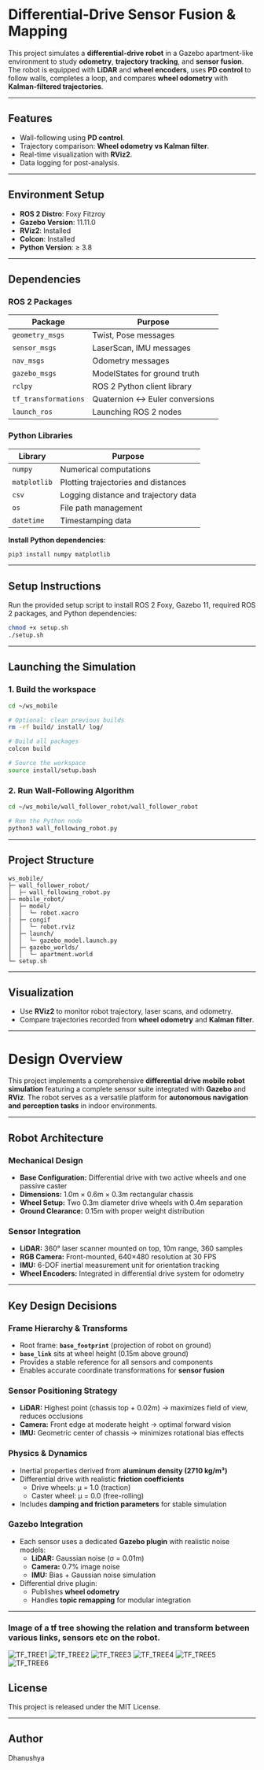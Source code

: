 # Differential-Drive Sensor Fusion & Mapping

This project simulates a **differential-drive robot** in a Gazebo apartment-like environment to study **odometry**, **trajectory tracking**, and **sensor fusion**. The robot is equipped with **LiDAR** and **wheel encoders**, uses **PD control** to follow walls, completes a loop, and compares **wheel odometry** with **Kalman-filtered trajectories**.

---

## Features

- Wall-following using **PD control**.
- Trajectory comparison: **Wheel odometry vs Kalman filter**.
- Real-time visualization with **RViz2**.
- Data logging for post-analysis.

---

## Environment Setup

- **ROS 2 Distro**: Foxy Fitzroy
- **Gazebo Version**: 11.11.0
- **RViz2**: Installed
- **Colcon**: Installed
- **Python Version**: ≥ 3.8

---

## Dependencies

### ROS 2 Packages

| Package              | Purpose                        |
| -------------------- | ------------------------------ |
| `geometry_msgs`      | Twist, Pose messages           |
| `sensor_msgs`        | LaserScan, IMU messages        |
| `nav_msgs`           | Odometry messages              |
| `gazebo_msgs`        | ModelStates for ground truth   |
| `rclpy`              | ROS 2 Python client library    |
| `tf_transformations` | Quaternion ↔ Euler conversions |
| `launch_ros`         | Launching ROS 2 nodes          |

### Python Libraries

| Library      | Purpose                              |
| ------------ | ------------------------------------ |
| `numpy`      | Numerical computations               |
| `matplotlib` | Plotting trajectories and distances  |
| `csv`        | Logging distance and trajectory data |
| `os`         | File path management                 |
| `datetime`   | Timestamping data                    |

**Install Python dependencies**:

```bash
pip3 install numpy matplotlib
```

---

## Setup Instructions

Run the provided setup script to install ROS 2 Foxy, Gazebo 11, required ROS 2 packages, and Python dependencies:

```bash
chmod +x setup.sh
./setup.sh
```

---

## Launching the Simulation

### 1. Build the workspace

```bash
cd ~/ws_mobile

# Optional: clean previous builds
rm -rf build/ install/ log/

# Build all packages
colcon build

# Source the workspace
source install/setup.bash
```

### 2. Run Wall-Following Algorithm

```bash
cd ~/ws_mobile/wall_follower_robot/wall_follower_robot

# Run the Python node
python3 wall_following_robot.py
```

---

## Project Structure

```
ws_mobile/
├─ wall_follower_robot/
│  ├─ wall_following_robot.py
├─ mobile_robot/
│  ├─ model/
│  │  └─ robot.xacro
|  ├─ congif
│  │  └─ robot.rviz
│  ├─ launch/
│  │  └─ gazebo_model.launch.py
│  ├─ gazebo_worlds/
│  │  └─ apartment.world
└─ setup.sh
```

---

## Visualization

- Use **RViz2** to monitor robot trajectory, laser scans, and odometry.
- Compare trajectories recorded from **wheel odometry** and **Kalman filter**.

---

# Design Overview

This project implements a comprehensive **differential drive mobile robot simulation** featuring a complete sensor suite integrated with **Gazebo** and **RViz**. The robot serves as a versatile platform for **autonomous navigation and perception tasks** in indoor environments.

---

## Robot Architecture

### Mechanical Design

- **Base Configuration:** Differential drive with two active wheels and one passive caster
- **Dimensions:** 1.0m × 0.6m × 0.3m rectangular chassis
- **Wheel Setup:** Two 0.3m diameter drive wheels with 0.4m separation
- **Ground Clearance:** 0.15m with proper weight distribution

### Sensor Integration

- **LiDAR:** 360° laser scanner mounted on top, 10m range, 360 samples
- **RGB Camera:** Front-mounted, 640×480 resolution at 30 FPS
- **IMU:** 6-DOF inertial measurement unit for orientation tracking
- **Wheel Encoders:** Integrated in differential drive system for odometry

---

## Key Design Decisions

### Frame Hierarchy & Transforms

- Root frame: **`base_footprint`** (projection of robot on ground)
- **`base_link`** sits at wheel height (0.15m above ground)
- Provides a stable reference for all sensors and components
- Enables accurate coordinate transformations for **sensor fusion**

### Sensor Positioning Strategy

- **LiDAR:** Highest point (chassis top + 0.02m) → maximizes field of view, reduces occlusions
- **Camera:** Front edge at moderate height → optimal forward vision
- **IMU:** Geometric center of chassis → minimizes rotational bias effects

### Physics & Dynamics

- Inertial properties derived from **aluminum density (2710 kg/m³)**
- Differential drive with realistic **friction coefficients**
  - Drive wheels: μ = 1.0 (traction)
  - Caster wheel: μ = 0.0 (free-rolling)
- Includes **damping and friction parameters** for stable simulation

### Gazebo Integration

- Each sensor uses a dedicated **Gazebo plugin** with realistic noise models:
  - **LiDAR:** Gaussian noise (σ = 0.01m)
  - **Camera:** 0.7% image noise
  - **IMU:** Bias + Gaussian noise simulation
- Differential drive plugin:
  - Publishes **wheel odometry**
  - Handles **topic remapping** for modular integration

---

### Image of a tf tree showing the relation and transform between various links, sensors etc on the robot.

![TF_TREE1](tf_tree1.png)
![TF_TREE2](tf_tree2.png)
![TF_TREE3](tf_tree3.png)
![TF_TREE4](tf_tree4.png)
![TF_TREE5](tf_tree5.png)
![TF_TREE6](tf_tree6.png)


## License

This project is released under the MIT License.

---

## Author

Dhanushya
